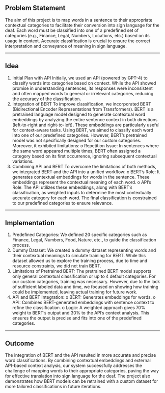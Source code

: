 ## Problem Statement
The aim of this project is to map words in a sentence to their appropriate contextual categories to facilitate their conversion into sign language for the deaf. Each word must be classified into one of a predefined set of categories (e.g., Finance, Legal, Numbers, Locations, etc.) based on its usage in context. Accurate classification is crucial to ensure the correct interpretation and conveyance of meaning in sign language.
________________________________________
## Idea
1.	Initial Plan with API
Initially, we used an API (powered by GPT-4) to classify words into categories based on context. While the API showed promise in understanding sentences, its responses were inconsistent and often mapped words to general or irrelevant categories, reducing the accuracy of the classification.
2.	Integration of BERT
To improve classification, we incorporated BERT (Bidirectional Encoder Representations from Transformers). BERT is a pretrained language model designed to generate contextual word embeddings by analyzing the entire sentence context in both directions (left-to-right and right-to-left). These embeddings are particularly useful for context-aware tasks.
Using BERT, we aimed to classify each word into one of our predefined categories. However, BERT’s pretrained model was not specifically designed for our custom categories. Moreover, it exhibited limitations:
o	Repetition Issue: In sentences where the same word appeared multiple times, BERT often assigned a category based on its first occurrence, ignoring subsequent contextual variations.
3.	Combining API and BERT
To overcome the limitations of both methods, we integrated BERT and the API into a unified workflow:
o	BERT’s Role: It generates contextual embeddings for words in the sentence. These embeddings represent the contextual meaning of each word.
o	API’s Role: The API utilizes these embeddings, along with BERT’s classification, as weighted inputs to determine the most contextually accurate category for each word. The final classification is constrained to our predefined categories to ensure relevance.
________________________________________
## Implementation
1.	Predefined Categories:
We defined 20 specific categories such as Finance, Legal, Numbers, Food, Nature, etc., to guide the classification process.
2.	Dummy Dataset:
We created a dummy dataset representing words and their contextual meanings to simulate training for BERT. While this dataset allowed us to explore the training process, due to time and resource constraints, we did not train BERT.
3.	Limitations of Pretrained BERT:
The pretrained BERT model supports only general contextual classification or up to 4 default categories. For our custom categories, training was necessary. However, due to the lack of sufficient labeled data and time, we focused on showing how training could be implemented, leaving actual training for future work.
4.	API and BERT Integration:
o	BERT: Generates embeddings for words.
o	API: Combines BERT-generated embeddings with sentence context to refine the classification.
o	Logic: A weighted approach gives 70% weight to BERT’s output and 30% to the API’s context analysis. This ensures the output is precise and fits into one of the predefined categories.
________________________________________
## Outcome
The integration of BERT and the API resulted in more accurate and precise word classifications. By combining contextual embeddings and external API-based context analysis, our system successfully addresses the challenge of mapping words to their appropriate categories, paving the way for effective translation into sign language for the deaf.
The project also demonstrates how BERT models can be retrained with a custom dataset for more tailored classifications in future iterations.